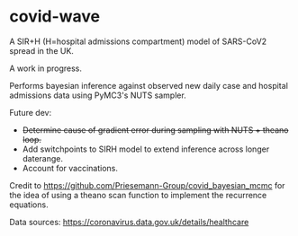 # covid-wave
A SIR+H (H=hospital admissions compartment) model of SARS-CoV2 spread in the UK.

A work in progress.

Performs bayesian inference against observed new daily case and hospital admissions data using PyMC3's NUTS sampler.

Future dev:

- <strike>Determine cause of gradient error during sampling with NUTS + theano loop.</strike>
- Add switchpoints to SIRH model to extend inference across longer daterange.
- Account for vaccinations.

		
		



Credit to https://github.com/Priesemann-Group/covid_bayesian_mcmc for the idea of using a theano scan function to implement the recurrence equations.

Data sources: https://coronavirus.data.gov.uk/details/healthcare
